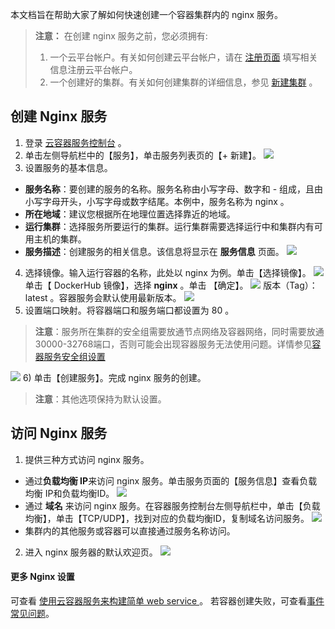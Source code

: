 本文档旨在帮助大家了解如何快速创建一个容器集群内的 nginx 服务。

> **注意：**
> 在创建 nginx 服务之前，您必须拥有:
> 1. 一个云平台帐户。有关如何创建云平台帐户，请在 [注册页面](http://tcecqpoc.fsphere.cn/register) 填写相关信息注册云平台帐户。
> 2. 一个创建好的集群。有关如何创建集群的详细信息，参见 [新建集群](http://tcecqpoc.fsphere.cn/document/product/457/9091) 。

## 创建 Nginx 服务
1) 登录 [云容器服务控制台](http://console.tcecqpoc.fsphere.cn/ccs) 。
2) 单击左侧导航栏中的【服务】，单击服务列表页的【+ 新建】。
![](http://imgcache.tcecqpoc.fsphere.cn/image/mc.qcloudimg.com/static/img/11f7f75d7b051a815da8bfe1e744a8e8/image.png)
3) 设置服务的基本信息。
 - **服务名称**：要创建的服务的名称。服务名称由小写字母、数字和 - 组成，且由小写字母开头，小写字母或数字结尾。本例中，服务名称为 nginx 。
 - **所在地域**：建议您根据所在地理位置选择靠近的地域。
 - **运行集群**：选择服务所要运行的集群。运行集群需要选择运行中和集群内有可用主机的集群。
 - **服务描述**：创建服务的相关信息。该信息将显示在 **服务信息** 页面。
 ![](http://imgcache.tcecqpoc.fsphere.cn/image/mc.qcloudimg.com/static/img/abb593719ae3c4b7b3b3f79ce68b75a7/image.png)
 
4) 选择镜像。输入运行容器的名称，此处以 nginx 为例。单击【选择镜像】。
![](http://imgcache.tcecqpoc.fsphere.cn/image/mc.qcloudimg.com/static/img/2ecf52cd54db7b3cd44eda24f3b3a452/image.png)
单击【 DockerHub 镜像】，选择 **nginx** 。单击 【确定】。
![](http://imgcache.tcecqpoc.fsphere.cn/image/mc.qcloudimg.com/static/img/0cec90a9a793d8769d586376935bf361/image.png)
版本（Tag）： latest 。容器服务会默认使用最新版本。
![](http://imgcache.tcecqpoc.fsphere.cn/image/mc.qcloudimg.com/static/img/247064bd27464737d06d02d846c2c227/image.png)
5) 设置端口映射。将容器端口和服务端口都设置为 80 。
>**注意**：服务所在集群的安全组需要放通节点网络及容器网络，同时需要放通30000-32768端口，否则可能会出现容器服务无法使用问题。详情参见[容器服务安全组设置](http://tcecqpoc.fsphere.cn/document/product/457/9084)

![](http://imgcache.tcecqpoc.fsphere.cn/image/mc.qcloudimg.com/static/img/a86f50da339892896871ab9408514433/image.png)
6) 单击【创建服务】。完成 nginx 服务的创建。
>**注意**：其他选项保持为默认设置。

## 访问 Nginx 服务
1) 提供三种方式访问 nginx 服务。
 - 通过**负载均衡 IP**来访问 nginx 服务。单击服务页面的【服务信息】查看负载均衡 IP和负载均衡ID。 
![](http://imgcache.tcecqpoc.fsphere.cn/image/mc.qcloudimg.com/static/img/ce1634fd0c84c6aecfec315f3126d9d6/image.png)
 - 通过 **域名** 来访问 nginx 服务。在容器服务控制台左侧导航栏中，单击【负载均衡】，单击【TCP/UDP】，找到对应的负载均衡ID，复制域名访问服务。
 ![](http://imgcache.tcecqpoc.fsphere.cn/image/mc.qcloudimg.com/static/img/23885bb932bdffb91d0a03b899429225/image.png)
 - 集群内的其他服务或容器可以直接通过服务名称访问。
 
2) 进入 nginx 服务器的默认欢迎页。
![](http://imgcache.tcecqpoc.fsphere.cn/image/mc.qcloudimg.com/static/img/a3cbbc5c902bd162210a4615c0955f19/image.png)

#### 更多 Nginx 设置
可查看 [使用云容器服务来构建简单 web service ](http://tcecqpoc.fsphere.cn/community/article/223421)。
若容器创建失败，可查看[事件常见问题](http://tcecqpoc.fsphere.cn/document/product/457/8187)。